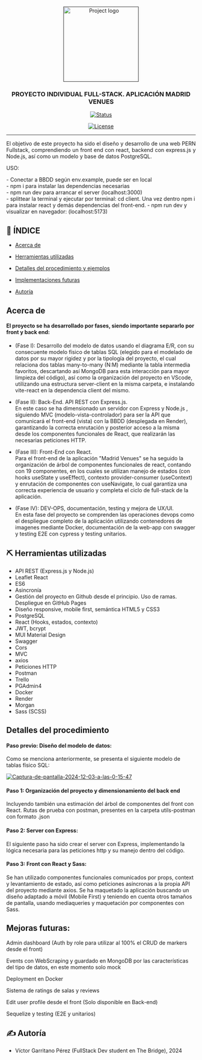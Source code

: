 <p align="center">
  <a href="" rel="noopener">
 <img width=200px height=200px src="https://www.sevillaemprendedora.org/wp-content/uploads/2024/03/The-Bridge.png" alt="Project logo"></a>
</p>

<h3 align="center">PROYECTO INDIVIDUAL FULL-STACK. APLICACIÓN MADRID VENUES</h3>

<div align="center">

[![Status](https://img.shields.io/badge/status-active-success.svg)]()

[![License](https://img.shields.io/badge/license-MIT-blue.svg)](/LICENSE)

</div>

---

<p align="justify"> El objetivo de este proyecto ha sido el diseño y desarrollo de una web PERN Fullstack, comprendiendo un front end con react, backend con express.js y Node.js, así como un modelo y base de datos PostgreSQL.
    <br> 
     
</p>
USO:<br> 
<p>
- Conectar a BBDD según env.example, puede ser en local<br> 
- npm i para instalar las dependencias necesarias<br> 
- npm run dev para arrancar el server (localhost:3000)<br>
- splittear la terminal y ejecutar por terminal: cd client. Una vez dentro npm i para instalar react y demás dependencias del front-end.
- npm run dev y visualizar en navegador: (localhost:5173)
</p>


## 📝 ÍNDICE

- [Acerca de](#about)
- [Herramientas utilizadas](#built_using)
- [Detalles del procedimiento y ejemplos](#detalles)
- [Implementaciones futuras](#implementacionesf)

- [Autoría](#authors)


##  Acerca de <a name = "about"></a>
#### El proyecto se ha desarrollado por fases, siendo importante separarlo por front y back end:
<p align="justify">

- (Fase I): Desarrollo del modelo de datos usando el diagrama E/R, con su consecuente modelo físico de tablas SQL (elegido para el modelado de datos por su mayor rigidez y por la tipología del proyecto, el cual relaciona dos tablas many-to-many (N:M) mediante la tabla intermedia favoritos, descartando así MongoDB para esta interacción para mayor limpieza del código), así como la organización del proyecto en VScode, utilizando una estructura server-client en la misma carpeta, e instalando vite-react en la dependencia client del mismo.

- (Fase II): Back-End. API REST con Express.js.<br/>
En este caso se ha dimensionado un servidor con Express y Node.js , siguiendo MVC (modelo-vista-controlador) para ser la API que comunicará el front-end (vista) con la BBDD (desplegada en Render), garantizando la correcta enrutación y posterior acceso a la misma desde los componentes funcionales de React, que realizarán las necesarias peticiones HTTP.

- (Fase III): Front-End con React. <br/>
Para el front-end de la aplicación "Madrid Venues" se ha seguido la organización de árbol de componentes funcionales de react, contando con 19 componentes, en los cuales se utilizan manejo de estados (con hooks useState y useEffect), contexto provider-consumer (useContext) y enrutación de componentes con useNavigate, lo cual garantiza una correcta experiencia de usuario y completa el ciclo de full-stack de la aplicación.




- (Fase IV): DEV-OPS, documentación, testing y mejora de UX/UI. <br/>
En esta fase del proyecto se comprenden las operaciones devops como el despliegue completo de la aplicación utilizando contenedores de imagenes mediante Docker, documentación de la web-app con swagger y testing E2E con cypress y testing unitarios.
</p>



## ⛏️ Herramientas utilizadas <a name = "built_using"></a>

- API REST (Express.js y Node.js)
- Leaflet React
- ES6
- Asincronía
- Gestión del proyecto en Github desde el principio. Uso de ramas. Despliegue en GitHub Pages
- Diseño responsive, mobile first, semántica HTML5 y CSS3
- PostgreSQL
- React (Hooks, estados, contexto)
- JWT, bcrypt
- MUI Material Design
- Swagger
- Cors
- MVC
- axios
- Peticiones HTTP
- Postman
- Trello
- PGAdmin4
- Docker
- Render
- Morgan
- Sass (SCSS)

## Detalles del procedimiento <a name = "detalles"></a>
#### Paso previo: Diseño del modelo de datos:
Como se menciona anteriormente, se presenta el siguiente modelo de tablas físico SQL:

<a href="https://ibb.co/b3RNjTq"><img src="https://i.ibb.co/26Yc0xm/Captura-de-pantalla-2024-12-03-a-las-0-15-47.png" alt="Captura-de-pantalla-2024-12-03-a-las-0-15-47" border="0"></a>

#### Paso 1: Organización del proyecto y dimensionamiento del back end
Incluyendo también una estimación del árbol de componentes del front con React. Rutas de prueba con postman, presentes en la carpeta utils-postman con formato .json


#### Paso 2: Server con Express:
El siguiente paso ha sido crear el server con Express, implementando la lógica necesaria para las peticiones http y su manejo dentro del código.

#### Paso 3: Front con React y Sass:
Se han utilizado componentes funcionales comunicados por props, context y levantamiento de estado, así como peticiones asíncronas a la propia API del proyecto mediante axios. Se ha maquetado la aplicación buscando un diseño adaptado a móvil (Mobile First) y teniendo en cuenta otros tamaños de pantalla, usando mediaqueries y maquetación por componentes con Sass.




## Mejoras futuras: <a name = "implementacionesf"></a>

Admin dashboard (Auth by role para utilizar al 100% el CRUD de markers desde el front)

Events con WebScraping y guardado en MongoDB por las características del tipo de datos, en este momento solo mock

Deployment en Docker

Sistema de ratings de salas y reviews

Edit user profile desde el front (Solo disponible en Back-end)

Sequelize y testing (E2E y unitarios)






## ✍️ Autoría <a name = "authors"></a>

- Víctor Garritano Pérez (FullStack Dev student en The Bridge), 2024